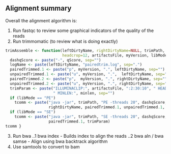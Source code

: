 
## Alignment summary

Overall the alignment algorithm is:

1. Run fastqc to review some graphical indicators of the quality of the reads
2. Run trimmomatic (to review what is doing exactly)

```R
trimAssemble <- function(leftDirtyName, rightDirtyName=NULL, trimPath, qScore,
                         headcrop=12, artifactsFile, myVersion, libMode, targetQ, minlen) {
  dashqScore <- paste("-", qScore, sep="")
  logName <- paste(leftDirtyName, "pairedtrim.log", sep=".")
  pairedTrimmed.1 <- paste("p", myVersion, ".", leftDirtyName, sep="")
  unpairedTrimmed.1 <- paste("u", myVersion, ".",  leftDirtyName, sep="")
  pairedTrimmed.2 <- paste("p",  myVersion, ".", rightDirtyName, sep="")
  unpairedTrimmed.2 <- paste("u", myVersion, ".", rightDirtyName, sep="") 
  trimParam <- paste("ILLUMINACLIP:", artifactsFile, ":2:30:10", " HEADCROP:", headcrop, " SLIDINGWINDOW:3:", targetQ,
                     " MINLEN:", minlen, sep="")
  if (libMode == "PE")
    tcomm <- paste("java -jar", trimPath, "PE -threads 20", dashqScore, "-trimlog", logName, leftDirtyName,
                   rightDirtyName, pairedTrimmed.1, unpairedTrimmed.1, pairedTrimmed.2, unpairedTrimmed.2, trimParam)
  if (libMode == "SE")
    tcomm <- paste("java -jar", trimPath, "SE -threads 20", dashqScore, "-trimlog", logName, leftDirtyName,
                   pairedTrimmed.1, trimParam)
tcomm }
```

3. Run bwa
 ..1 bwa index - Builds index to align the reads
 ..2 bwa aln / bwa samse - Align using bwa backtrack algorithm
4. Use samtools to convert to bam



